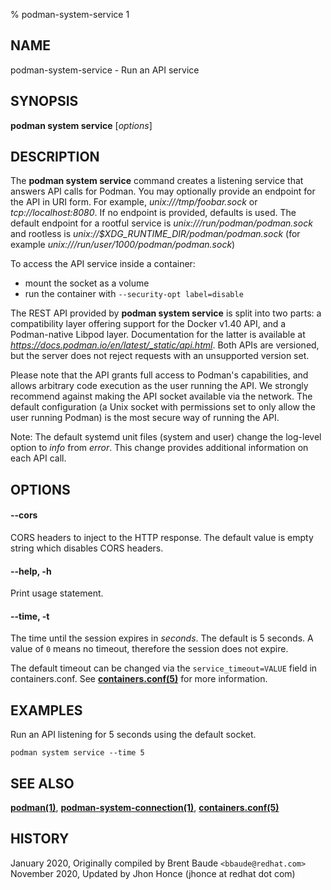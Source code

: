 % podman-system-service 1

## NAME
podman\-system\-service - Run an API service

## SYNOPSIS
**podman system service** [*options*]

## DESCRIPTION
The **podman system service** command creates a listening service that answers API calls for Podman.  You may
optionally provide an endpoint for the API in URI form.  For example, *unix:///tmp/foobar.sock* or *tcp://localhost:8080*.
If no endpoint is provided, defaults is used.  The default endpoint for a rootful
service is *unix:///run/podman/podman.sock* and rootless is *unix://$XDG_RUNTIME_DIR/podman/podman.sock* (for
example *unix:///run/user/1000/podman/podman.sock*)

To access the API service inside a container:
- mount the socket as a volume
- run the container with `--security-opt label=disable`

The REST API provided by **podman system service** is split into two parts: a compatibility layer offering support for the Docker v1.40 API, and a Podman-native Libpod layer.
Documentation for the latter is available at *https://docs.podman.io/en/latest/_static/api.html*.
Both APIs are versioned, but the server does not reject requests with an unsupported version set.

Please note that the API grants full access to Podman's capabilities, and allows arbitrary code execution as the user running the API.
We strongly recommend against making the API socket available via the network.
The default configuration (a Unix socket with permissions set to only allow the user running Podman) is the most secure way of running the API.

Note: The default systemd unit files (system and user) change the log-level option to *info* from *error*. This change provides additional information on each API call.

## OPTIONS

#### **--cors**

CORS headers to inject to the HTTP response. The default value is empty string which disables CORS headers.

#### **--help**, **-h**

Print usage statement.

#### **--time**, **-t**

The time until the session expires in _seconds_. The default is 5
seconds. A value of `0` means no timeout, therefore the session does not expire.

The default timeout can be changed via the `service_timeout=VALUE` field in containers.conf.
See **[containers.conf(5)](https://github.com/containers/common/blob/main/docs/containers.conf.5.md)** for more information.

## EXAMPLES

Run an API listening for 5 seconds using the default socket.
```
podman system service --time 5
```

## SEE ALSO
**[podman(1)](podman.1.md)**, **[podman-system-connection(1)](podman-system-connection.1.md)**, **[containers.conf(5)](https://github.com/containers/common/blob/main/docs/containers.conf.5.md)**

## HISTORY
January 2020, Originally compiled by Brent Baude `<bbaude@redhat.com>`
November 2020, Updated by Jhon Honce (jhonce at redhat dot com)

